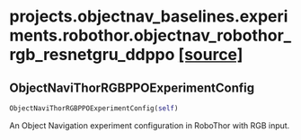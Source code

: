 # projects.objectnav_baselines.experiments.robothor.objectnav_robothor_rgb_resnetgru_ddppo [[source]](https://github.com/allenai/allenact/tree/master/projects/objectnav_baselines/experiments/robothor/objectnav_robothor_rgb_resnetgru_ddppo.py)

## ObjectNaviThorRGBPPOExperimentConfig
```python
ObjectNaviThorRGBPPOExperimentConfig(self)
```
An Object Navigation experiment configuration in RoboThor with RGB
input.
